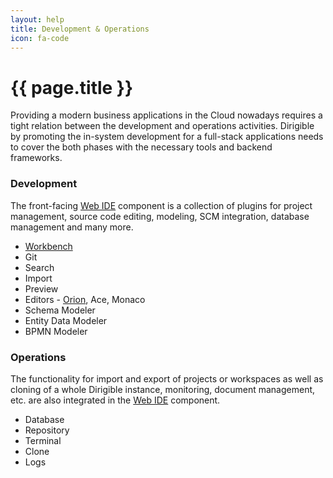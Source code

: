 ```yaml
---
layout: help
title: Development & Operations
icon: fa-code
---
```


{{ page.title }}
===

Providing a modern business applications in the Cloud nowadays requires a tight relation between the development and operations activities. Dirigible by promoting the in-system development for a full-stack applications needs to cover the both phases with the necessary tools and backend frameworks.

### Development

The front-facing [Web IDE](ide.html) component is a collection of plugins for project management, source code editing, modeling, SCM integration, database management and many more.

* [Workbench](ide_perspective_workbench.html)
* Git
* Search
* Import
* Preview
* Editors - [Orion](ide_editor_orion.html), Ace, Monaco
* Schema Modeler
* Entity Data Modeler
* BPMN Modeler


### Operations

The functionality for import and export of projects or workspaces as well as cloning of a whole Dirigible instance, monitoring, document management, etc. are also integrated in the [Web IDE](ide.html) component.

* Database
* Repository 
* Terminal
* Clone
* Logs

